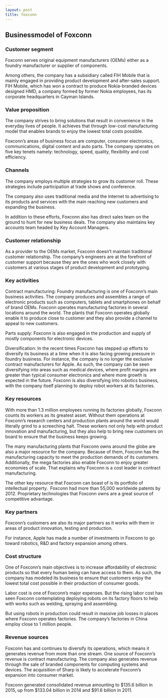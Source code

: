 ```yaml
---
layout: post
title: foxconn
---
```


Businessmodel of Foxconn
-------------------------

### Customer segment

Foxconn serves original equipment manufacturers (OEMs) either as a foundry manufacturer or supplier of components.

Among others, the company has a subsidiary called FIH Mobile that is mainly engaged in providing product development and after-sales support. FIH Mobile, which has won a contract to produce Nokia-branded devices designed HMD, a company formed by former Nokia employees, has its corporate headquarters in Cayman Islands.

### Value proposition

The company strives to bring solutions that result in convenience in the everyday lives of people. It achieves that through low-cost manufacturing model that enables brands to enjoy the lowest total costs possible.

Foxconn’s areas of business focus are computer, consumer electronics, communications, digital content and auto parts. The company operates on five key tenets namely: technology, speed, quality, flexibility and cost efficiency.

### Channels

The company employs multiple strategies to grow its customer roll. These strategies include participation at trade shows and conference.

The company also uses traditional media and the Internet to advertising to its products and services with the main reaching new customers and expanding the business.

In addition to these efforts, Foxconn also has direct sales team on the ground to hunt for new business deals. The company also maintains key accounts team headed by Key Account Managers.

### Customer relationship

As a provider to the OEMs market, Foxconn doesn’t maintain traditional customer relationship. The company’s engineers are at the forefront of customer support because they are the ones who work closely with customers at various stages of product development and prototyping.

### Key activities

Contract manufacturing: Foundry manufacturing is one of Foxconn’s main business activities. The company produces and assembles a range of electronic products such as computers, tablets and smartphones on behalf of brand OEMs. Foxconn operates manufacturing factories in several locations around the world. The plants that Foxconn operates globally enable it to produce close to customer and they also provide a channel to appeal to new customers.

Parts supply: Foxconn is also engaged in the production and supply of mostly components for electronic devices.

Diversification: In the recent times Foxconn has stepped up efforts to diversify its business at a time when it is also facing growing pressure in foundry business. For instance, the company is no longer the exclusive contract manufacturers for Apple. As such, the company can be seen diversifying into areas such as medical devices, where profit margins are greater than typical consumer electronics and where more growth is expected in the future. Foxconn is also diversifying into robotics business, with the company itself planning to deploy robot workers at its factories.

### Key resources

With more than 1.3 million employees running its factories globally, Foxconn counts its workers as its greatest asset. Without them operations at Foxconn’s research centers and production plants around the world would literally grind to a screeching halt. These workers not only help with product innovation and manufacturing, but they also help to bring new customers on board to ensure that the business keeps growing.

The many manufacturing plants that Foxconn owns around the globe are also a major resource for the company. Because of them, Foxconn has the manufacturing capacity to meet the production demands of its customers. Additionally, the mega factories also enable Foxconn to enjoy greater economies of scale. That explains why Foxconn is a cost leader in contract manufacturing.

The other key resource that Foxconn can boast of is its portfolio of intellectual property.  Foxconn had more than 55,000 worldwide patents by 2012. Proprietary technologies that Foxconn owns are a great source of competitive advantage.

### Key partners

Foxconn’s customers are also its major partners as it works with them in areas of product innovation, testing and production.

For instance, Apple has made a number of investments in Foxconn to go toward robotics, R&D and factory expansion among others.

### Cost structure

One of Foxconn’s main objectives is to increase affordability of electronic products so that every human being can have access to them. As such, the company has modeled its business to ensure that customers enjoy the lowest total cost possible in their production of consumer goods.

Labor cost is one of Foxconn’s major expenses. But the rising labor cost has seen Foxconn contemplating deploying robots on its factory floors to help with works such as welding, spraying and assembling.

But using robots in production could result in massive job losses in places where Foxconn operates factories. The company’s factories in China employ close to 1 million people.

### Revenue sources

Foxconn has and continues to diversify its operations, which means it generates revenue from more than one stream. One source of Foxconn’s revenue is contract manufacturing. The company also generates revenue through the sale of branded components for computing systems and devices. The acquisition of Sharp is likely to accelerate Foxconn’s expansion into consumer market.

Foxconn generated consolidated revenue amounting to $135.6 billion in 2015, up from $133.04 billion in 2014 and $91.6 billion in 2011.
